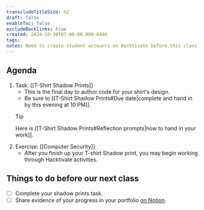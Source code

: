 ```yaml
---
transcludeTitleSize: h2
draft: false
enableToc: false
excludeBacklinks: true
created: 2024-10-30T07:00:00.000-0400
tags:
notes: Need to create student accounts on Hacktivate before this class.
---
```

## Agenda
1. Task: [[T-Shirt Shadow Prints]]
	- This is the final day to author code for your shirt's design.
	- Be sure to [[T-Shirt Shadow Prints#Due date|complete and hand in by this evening at 10 PM]].
	> [!TIP]
	> 
	> Here is [[T-Shirt Shadow Prints#Reflection prompts|how to hand in your work]].
1. Exercise: [[Computer Security]]
	- After you finish up your T-shirt Shadow print, you may begin working through Hacktivate activities.
## Things to do before our next class
- [ ] Complete your shadow prints task.
- [ ] Share evidence of your progress in your portfolio [on Notion](https://notion.so).
